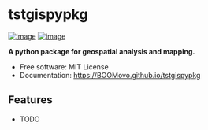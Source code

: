 # tstgispypkg


[![image](https://img.shields.io/pypi/v/tstgispypkg.svg)](https://pypi.python.org/pypi/tstgispypkg)
[![image](https://img.shields.io/conda/vn/conda-forge/tstgispypkg.svg)](https://anaconda.org/conda-forge/tstgispypkg)


**A python package for geospatial analysis and mapping.**


-   Free software: MIT License
-   Documentation: https://BOOMovo.github.io/tstgispypkg
    

## Features

-   TODO
